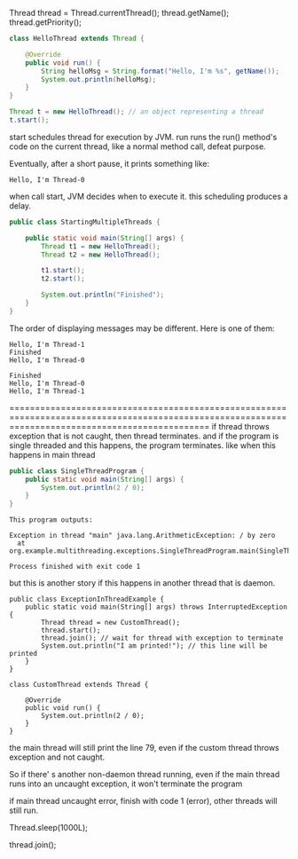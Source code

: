 Thread thread = Thread.currentThread();
thread.getName();
thread.getPriority();

```java
class HelloThread extends Thread {

    @Override
    public void run() {
        String helloMsg = String.format("Hello, I'm %s", getName());
        System.out.println(helloMsg);
    }
}
```
```java
Thread t = new HelloThread(); // an object representing a thread
t.start();
```
start schedules thread for execution by JVM.
run runs the run() method's code on the current thread, like a normal method call, defeat purpose.

Eventually, after a short pause, it prints something like:
```
Hello, I'm Thread-0 
```
when call start, JVM decides when to execute it. this scheduling produces a delay.
```java
public class StartingMultipleThreads {

    public static void main(String[] args) {
        Thread t1 = new HelloThread();
        Thread t2 = new HelloThread();

        t1.start();
        t2.start();

        System.out.println("Finished");
    }
}
```
The order of displaying messages may be different. Here is one of them:
```
Hello, I'm Thread-1
Finished
Hello, I'm Thread-0

Finished
Hello, I'm Thread-0
Hello, I'm Thread-1

```
===================================================================================================================================================
if thread throws exception that is not caught, then thread terminates.
and if the program is single threaded and this happens, the program terminates.
like when this happens in main thread
```java
public class SingleThreadProgram {
    public static void main(String[] args) {
        System.out.println(2 / 0);
    }
}
```
```
This program outputs:

Exception in thread "main" java.lang.ArithmeticException: / by zero
  at org.example.multithreading.exceptions.SingleThreadProgram.main(SingleThreadProgram.java:6)

Process finished with exit code 1
```


but this is another story if this happens in another thread that is daemon.
```
public class ExceptionInThreadExample {
    public static void main(String[] args) throws InterruptedException {
        Thread thread = new CustomThread();
        thread.start();
        thread.join(); // wait for thread with exception to terminate
        System.out.println("I am printed!"); // this line will be printed
    }
}

class CustomThread extends Thread {

    @Override
    public void run() {
        System.out.println(2 / 0);
    }
}
```
the main thread will still print the line 79, even if the custom thread throws exception and not caught.

<!-- 
try {
    System.out.println(2 / 0);
} catch (Exception e) {
    System.err.println("An error occurred: " + e.getMessage()); //log error
    //or
    throw new RuntimeException(e); // propagate up call stack
} 
-->


So if there' s another non-daemon thread running, even if the main thread runs into an uncaught exception, it won't terminate the program

if main thread uncaught error, finish with code 1 (error), other threads will still run.


Thread.sleep(1000L);

thread.join();